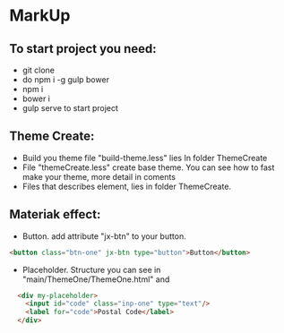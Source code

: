 MarkUp
======================


To start project you need: 
-----

* git clone
* do npm i -g gulp bower
* npm i
* bower i
* gulp serve to start project

Theme Create:
-----

* Build you theme file "build-theme.less" lies In folder ThemeCreate
* File "themeCreate.less" create base theme. You can see how to fast make your theme, more detail in coments
* Files that describes element, lies in folder ThemeCreate.

Materiak effect:
-----

* Button. add attribute "jx-btn" to your button. 
```html
<button class="btn-one" jx-btn type="button">Button</button>
```
* Placeholder. Structure you can see in "main/ThemeOne/ThemeOne.html" and
```html
  <div my-placeholder>
    <input id="code" class="inp-one" type="text"/>
    <label for="code">Postal Code</label>
  </div>
```
    

